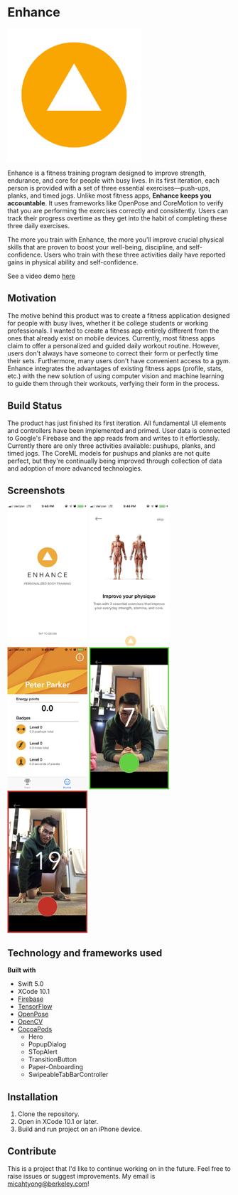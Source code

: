 # Enhance # 

<img src = "Demo/EnhanceLogoC.png" width = "300">

Enhance is a fitness training program designed to improve strength, endurance, and core for people with busy lives. In its first iteration, each person is provided with a set of three essential exercises—push-ups, planks, and timed jogs. Unlike most fitness apps, **Enhance keeps you accountable**. It uses frameworks like OpenPose and CoreMotion to verify that you are performing the exercises correctly and consistently. Users can track their progress overtime as they get into the habit of completing these three daily exercises.

The more you train with Enhance, the more you’ll improve crucial physical skills that are proven to boost your well-being, discipline, and self-confidence. Users who train with these three activities daily have reported gains in physical ability and self-confidence.

See a video demo [here](https://www.youtube.com/watch?v=mhfjlfFoDBY "Enhance Demo")

## Motivation ##

The motive behind this product was to create a fitness application designed for people with busy lives, whether it be college students or working professionals. I wanted to create a fitness app entirely different from the ones that already exist on mobile devices. Currently, most fitness apps claim to offer a personalized and guided daily workout routine. However, users don't always have someone to correct their form or perfectly time their sets. Furthermore, many users don't have convenient access to a gym. Enhance integrates the advantages of existing fitness apps (profile, stats, etc.) with the new solution of using computer vision and machine learning to guide them through their workouts, verfying their form in the process.

## Build Status ##

The product has just finished its first iteration. All fundamental UI elements and controllers have been implemented and primed. User data is connected to Google's Firebase and the app reads from and writes to it effortlessly. Currently there are only three activities available: pushups, planks, and timed jogs. The CoreML models for pushups and planks are not quite perfect, but they're continually being improved through collection of data and adoption of more advanced technologies.

## Screenshots ##

<img src = "Demo/LandingPage.PNG" width = "180">
<img src = "Demo/OnboardingP1.PNG" width = "180">
<img src = "Demo/Profile.PNG" width = "180">
<img src = "Demo/GoodForm.PNG" width = "180">
<img src = "Demo/BadForm.PNG" width = "180">

## Technology and frameworks used ##

**Built with**
  * Swift 5.0
  * XCode 10.1
  * [Firebase](https://console.firebase.google.com/u/0/ "Google's Firebase")
  * [TensorFlow](https://www.tensorflow.org/, "TF")
  * [OpenPose](https://github.com/CMU-Perceptual-Computing-Lab/openpose "CMU OP")
  * [OpenCV](https://opencv.org/ "OCV")
  * [CocoaPods](https://cocoapods.org/ "CocoaPods") 
    * Hero
    * PopupDialog
    * STopAlert
    * TransitionButton
    * Paper-Onboarding
    * SwipeableTabBarController

  
## Installation ## 

1. Clone the repository.
2. Open in XCode 10.1 or later.
3. Build and run project on an iPhone device.

## Contribute ## 

This is a project that I'd like to continue working on in the future. Feel free to raise issues or suggest improvements. My email is micahtyong@berkeley.com!

